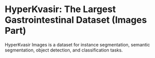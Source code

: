 # HyperKvasir: The Largest Gastrointestinal Dataset (Images Part)

HyperKvasir Images is a dataset for instance segmentation, semantic segmentation, object detection, and classification tasks.